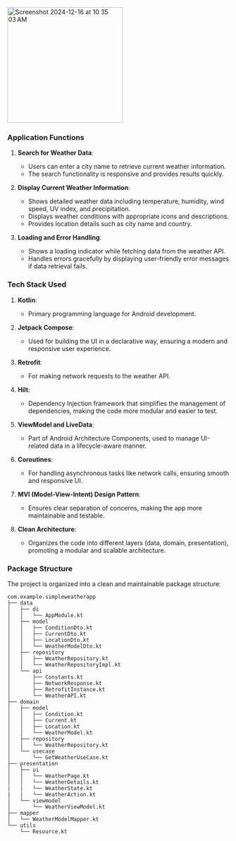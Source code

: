 <img width="262" alt="Screenshot 2024-12-16 at 10 35 03 AM" src="https://github.com/user-attachments/assets/0771a856-8be3-4103-9901-77391f793f17" />

### Application Functions

1. **Search for Weather Data**:
   - Users can enter a city name to retrieve current weather information.
   - The search functionality is responsive and provides results quickly.

2. **Display Current Weather Information**:
   - Shows detailed weather data including temperature, humidity, wind speed, UV index, and precipitation.
   - Displays weather conditions with appropriate icons and descriptions.
   - Provides location details such as city name and country.

3. **Loading and Error Handling**:
   - Shows a loading indicator while fetching data from the weather API.
   - Handles errors gracefully by displaying user-friendly error messages if data retrieval fails.

### Tech Stack Used

1. **Kotlin**:
   - Primary programming language for Android development.

2. **Jetpack Compose**:
   - Used for building the UI in a declarative way, ensuring a modern and responsive user experience.

3. **Retrofit**:
   - For making network requests to the weather API.

4. **Hilt**:
   - Dependency Injection framework that simplifies the management of dependencies, making the code more modular and easier to test.

5. **ViewModel and LiveData**:
   - Part of Android Architecture Components, used to manage UI-related data in a lifecycle-aware manner.

6. **Coroutines**:
   - For handling asynchronous tasks like network calls, ensuring smooth and responsive UI.

7. **MVI (Model-View-Intent) Design Pattern**:
   - Ensures clear separation of concerns, making the app more maintainable and testable.

8. **Clean Architecture**:
   - Organizes the code into different layers (data, domain, presentation), promoting a modular and scalable architecture.

### Package Structure

The project is organized into a clean and maintainable package structure:

```
com.example.simpleweatherapp
├── data
│   ├── di
│   │   └── AppModule.kt
│   ├── model
│   │   ├── ConditionDto.kt
│   │   ├── CurrentDto.kt
│   │   ├── LocationDto.kt
│   │   └── WeatherModelDto.kt
│   ├── repository
│   │   ├── WeatherRepository.kt
│   │   └── WeatherRepositoryImpl.kt
│   └── api
│       ├── Constants.kt
│       ├── NetworkResponse.kt
│       ├── RetrofitInstance.kt
│       └── WeatherAPI.kt
├── domain
│   ├── model
│   │   ├── Condition.kt
│   │   ├── Current.kt
│   │   ├── Location.kt
│   │   └── WeatherModel.kt
│   ├── repository
│   │   └── WeatherRepository.kt
│   └── usecase
│       └── GetWeatherUseCase.kt
├── presentation
│   ├── ui
│   │   └── WeatherPage.kt
│   │   └── WeatherDetails.kt
|   |   └── WeatherState.kt
|   |   └── WeatherAction.kt
│   └── viewmodel
│       └── WeatherViewModel.kt
├── mapper
│   └── WeatherModelMapper.kt
└── utils
    └── Resource.kt

```

